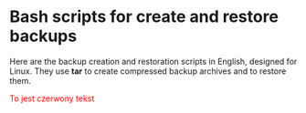 # Bash scripts for create and restore backups
Here are the backup creation and restoration scripts in English, designed for Linux. They use **tar** to create compressed backup archives and to restore them.

<span style="color:red">To jest czerwony tekst</span>

